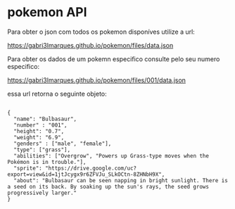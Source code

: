# pokemon API 

Para obter o json com todos os pokemon disponíves utilize a url: 

https://gabri3lmarques.github.io/pokemon/files/data.json

Para obter os dados de um pokemn especifico consulte pelo seu numero especifico:

https://gabri3lmarques.github.io/pokemon/files/001/data.json

essa url retorna o seguinte objeto:

<code>
{
  "name": "Bulbasaur",
  "number" : "001",
  "height": "0.7",
  "weight": "6.9",
  "genders" : ["male", "female"],
  "type": ["grass"],
  "abilities": ["Overgrow", "Powers up Grass-type moves when the Pokémon is in trouble."],
  "sprite": "https://drive.google.com/uc?export=view&id=1jtJcygx9r6ZFVJu_SLkOCtn-8ZHNbH9X",
  "about": "Bulbasaur can be seen napping in bright sunlight. There is a seed on its back. By soaking up the sun's rays, the seed grows progressively larger."
}
</code>
